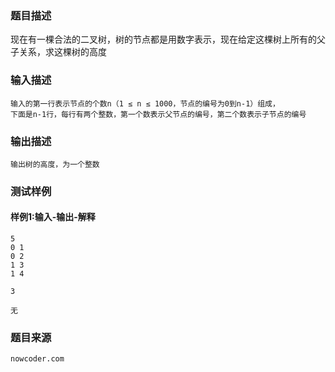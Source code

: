 ### 题目描述

现在有一棵合法的二叉树，树的节点都是用数字表示，现在给定这棵树上所有的父子关系，求这棵树的高度


### 输入描述

```
输入的第一行表示节点的个数n（1 ≤ n ≤ 1000，节点的编号为0到n-1）组成，
下面是n-1行，每行有两个整数，第一个数表示父节点的编号，第二个数表示子节点的编号
```
### 输出描述

```
输出树的高度，为一个整数
```

### 测试样例
#### 样例1:输入-输出-解释

```
5
0 1
0 2
1 3
1 4
```
```
3
```
```
无
```
### 题目来源  
`nowcoder.com`